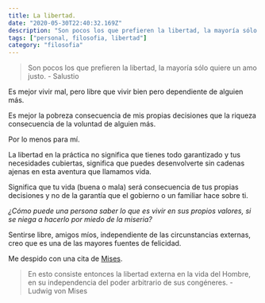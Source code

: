 ```yaml
---
title: La libertad.
date: "2020-05-30T22:40:32.169Z"
description: "Son pocos los que prefieren la libertad, la mayoría sólo quiere un amo justo"
tags: ["personal, filosofia, libertad"]
category: "filosofia"
---
```


> Son pocos los que prefieren la libertad, la mayoría sólo quiere un amo justo. - Salustio

Es mejor vivir mal, pero libre que vivir bien pero dependiente de alguien más.

Es mejor la pobreza consecuencia de mis propias decisiones que la riqueza consecuencia de la voluntad de alguien más.

Por lo menos para mí.

La libertad en la práctica no significa que tienes todo garantizado y tus necesidades cubiertas, significa que puedes desenvolverte sin cadenas ajenas en esta aventura que llamamos vida.

Significa que tu vida (buena o mala) será consecuencia de tus propias decisiones y no de la garantía que el gobierno o un familiar hace sobre ti.

_¿Cómo puede una persona saber lo que es vivir en sus propios valores, si se niega a hacerlo por miedo de la miseria?_

Sentirse libre, amigos míos, independiente de las circunstancias externas, creo que es una de las mayores fuentes de felicidad.

Me despido con una cita de [Mises](https://www.youtube.com/watch?v=ocgHUN6fRYU).

> En esto consiste entonces la libertad externa en la vida del Hombre, en su independencia del poder arbitrario de sus congéneres. - Ludwig von Mises
